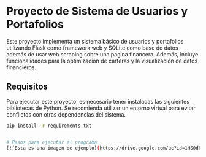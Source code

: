 # Proyecto de Sistema de Usuarios y Portafolios

Este proyecto implementa un sistema básico de usuarios y portafolios utilizando Flask como framework web y SQLite como base de datos además de usar web scraping sobre una pagina financera. Además, incluye funcionalidades para la optimización de carteras y la visualización de datos financieros.


## Requisitos

Para ejecutar este proyecto, es necesario tener instaladas las siguientes bibliotecas de Python. Se recomienda utilizar un entorno virtual para evitar conflictos con otras dependencias del sistema.

```bash
pip install -r requirements.txt


# Pasos para ejecutar el programa
[![Esta es una imagen de ejemplo](https://drive.google.com/uc?id=1HS0d8rfCm79wU2wqvXCKvkvgfHNa0LJe)]("https://drive.google.com/uc?id=1HS0d8rfCm79wU2wqvXCKvkvgfHNa0LJe")
